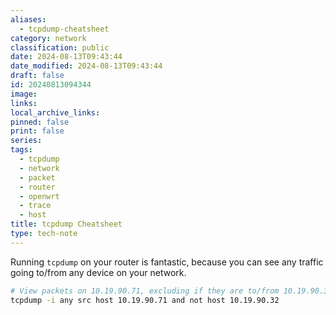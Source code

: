 ```yaml
---
aliases:
  - tcpdump-cheatsheet
category: network
classification: public
date: 2024-08-13T09:43:44
date_modified: 2024-08-13T09:43:44
draft: false
id: 20240813094344
image: 
links: 
local_archive_links: 
pinned: false
print: false
series: 
tags:
  - tcpdump
  - network
  - packet
  - router
  - openwrt
  - trace
  - host
title: tcpdump Cheatsheet
type: tech-note
---
```


Running `tcpdump` on your router is fantastic, because you can see any traffic going to/from any device on your network.

```sh
# View packets on 10.19.90.71, excluding if they are to/from 10.19.90.32:
tcpdump -i any src host 10.19.90.71 and not host 10.19.90.32
```


